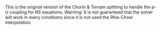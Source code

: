 
This is the original version of the Chorin & Temam splitting to handle the p-U coupling for NS equations.
Warning: It is not guaranteed that the solver will work in every conditions since it is not used the Rhie-Chow interpolation.
